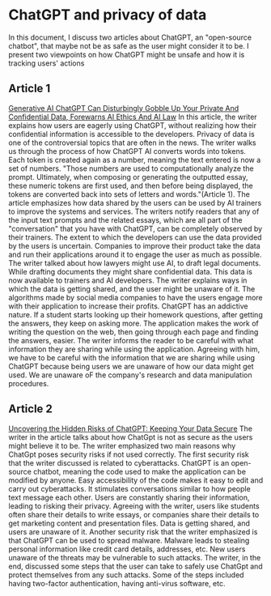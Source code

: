 
# ChatGPT and privacy of data

In this document, I discuss two articles about ChatGPT, an "open-source chatbot", that maybe not be as safe as the user might consider it to be. I present two viewpoints on how ChatGPT might be unsafe and how it is tracking users' actions

## Article 1
[Generative AI ChatGPT Can Disturbingly Gobble Up Your Private And Confidential Data, Forewarns AI Ethics And AI Law](https://www.forbes.com/sites/lanceeliot/2023/01/27/generative-ai-chatgpt-can-disturbingly-gobble-up-your-private-and-confidential-data-forewarns-ai-ethics-and-ai-law/?sh=667e5ff07fdb)
In this article, the writer explains how users are eagerly using ChatGPT, without realizing how their confidential information is accessible to the developers. Privacy of data is one of the controversial topics that are often in the news. The writer walks us through the process of how ChatGPT AI converts words into tokens. Each token is created again as a number, meaning the text entered is now a set of numbers. "Those numbers are used to computationally analyze the prompt. Ultimately, when composing or generating the outputted essay, these numeric tokens are first used, and then before being displayed, the tokens are converted back into sets of letters and words."(Article 1). The article emphasizes how data shared by the users can be used by AI trainers to improve the systems and services. The writers notify readers that any of the input text prompts and the related essays, which are all part of the "conversation" that you have with ChatGPT, can be completely observed by their trainers. The extent to which the developers can use the data provided by the users is uncertain. Companies to improve their product take the data and run their applications around it to engage the user as much as possible. The writer talked about how lawyers might use AI, to draft legal documents. While drafting documents they might share confidential data. This data is now available to trainers and AI developers.
The writer explains ways in which the data is getting shared, and the user might be unaware of it. The algorithms made by social media companies to have the users engage more with their application to increase their profits. ChatGPT has an addictive nature. If a student starts looking up their homework questions, after getting the answers, they keep on asking more.  The application makes the work of writing the question on the web, then going through each page and finding the answers, easier. The writer informs the reader to be careful with what information they are sharing while using the application. Agreeing with him, we have to be careful with the information that we are sharing while using ChatGPT because being users we are unaware of how our data might get used. We are unaware oF the company's research and data manipulation procedures.

## Article 2
[Uncovering the Hidden Risks of ChatGPT: Keeping Your Data Secure](https://medium.com/nextray-ai/uncovering-the-hidden-risks-of-chatgpt-keeping-your-data-secure-99911f3ed777#:~:text=ChatGPT%20is%20an%20open%2Dsource%20chatbot%2C%20which%20means%20anyone%20can,a%20vast%20amount%20of%20data.)
The writer in the article talks about how ChatGpt is not as secure as the users might believe it to be. The writer emphasized two main reasons why ChatGpt poses security risks if not used correctly. The first security risk that the writer discussed is related to cyberattacks. ChatGPT is an open-source chatbot, meaning the code used to make the application can be modified by anyone. Easy accessibility of the code makes it easy to edit and carry out cyberattacks. It stimulates conversations similar to how people text message each other. Users are constantly sharing their information, leading to risking their privacy. Agreeing with the writer, users like students often share their details to write essays, or companies share their details to get marketing content and presentation files. Data is getting shared, and users are unaware of it.  Another security risk that the writer emphasized is that ChatGPT can be used to spread malware. Malware leads to stealing personal information like credit card details, addresses, etc. 
New users unaware of the threats may be vulnerable to such attacks. The writer, in the end, discussed some steps that the user can take to safely use ChatGpt and protect themselves from any such attacks. Some of the steps included having two-factor authentication, having anti-virus software, etc. 